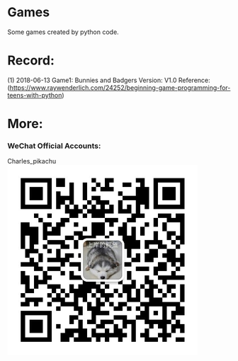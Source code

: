 # Games
Some games created by python code.
# Record:
(1) 2018-06-13
Game1: Bunnies and Badgers
Version: V1.0
Reference: (https://www.raywenderlich.com/24252/beginning-game-programming-for-teens-with-python)
# More:
### WeChat Official Accounts:
Charles_pikachu  
![img](pikachu.jpg)